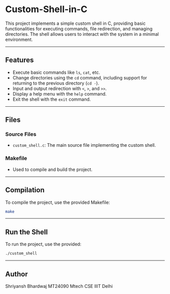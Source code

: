 # Custom-Shell-in-C

This project implements a simple custom shell in C, providing basic functionalities for executing commands, file redirection, and managing directories. The shell allows users to interact with the system in a minimal environment.

---

## Features

- Execute basic commands like `ls`, `cat`, etc.
- Change directories using the `cd` command, including support for returning to the previous directory (`cd -`).
- Input and output redirection with `<`, `>`, and `>>`.
- Display a help menu with the `help` command.
- Exit the shell with the `exit` command.

---

## Files

### Source Files
- `custom_shell.c`: The main source file implementing the custom shell.

### Makefile
- Used to compile and build the project.

---

## Compilation

To compile the project, use the provided Makefile:
```bash
make
```

---

## Run the Shell

To run the project, use the provided:
```bash
./custom_shell
```
---

## Author

Shriyansh Bhardwaj
MT24090
Mtech CSE 
IIIT Delhi

